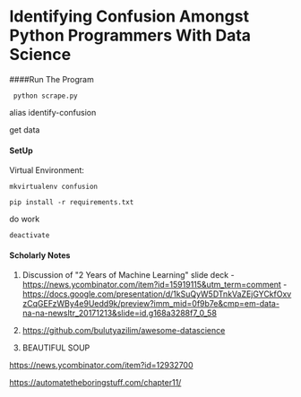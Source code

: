# Identifying Confusion Amongst Python Programmers With Data Science

####Run The Program

     python scrape.py
     
     
     
   
 alias identify-confusion <language>


     
get data

#### SetUp

Virtual Environment:

`mkvirtualenv confusion`

`pip install -r requirements.txt`

do work

`deactivate`


#### Scholarly Notes

1.   Discussion of "2 Years of Machine Learning" slide deck - https://news.ycombinator.com/item?id=15919115&utm_term=comment  - https://docs.google.com/presentation/d/1kSuQyW5DTnkVaZEjGYCkfOxvzCqGEFzWBy4e9Uedd9k/preview?imm_mid=0f9b7e&cmp=em-data-na-na-newsltr_20171213&slide=id.g168a3288f7_0_58
2. https://github.com/bulutyazilim/awesome-datascience

3. BEAUTIFUL SOUP 

https://news.ycombinator.com/item?id=12932700

https://automatetheboringstuff.com/chapter11/

